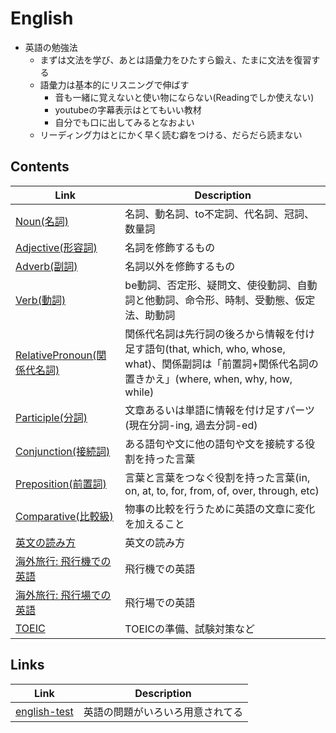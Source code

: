 # English
* 英語の勉強法
    * まずは文法を学び、あとは語彙力をひたすら鍛え、たまに文法を復習する
    * 語彙力は基本的にリスニングで伸ばす
        * 音も一緒に覚えないと使い物にならない(Readingでしか使えない)
        * youtubeの字幕表示はとてもいい教材
        * 自分でも口に出してみるとなおよい
    * リーディング力はとにかく早く読む癖をつける、だらだら読まない


## Contents
| Link | Description |
| --- | --- |
| [Noun(名詞)](noun.md)                              | 名詞、動名詞、to不定詞、代名詞、冠詞、数量詞 |
| [Adjective(形容詞)](adjective.md)                  | 名詞を修飾するもの |
| [Adverb(副詞)](adverb.md)                          | 名詞以外を修飾するもの |
| [Verb(動詞)](verb.md)                              | be動詞、否定形、疑問文、使役動詞、自動詞と他動詞、命令形、時制、受動態、仮定法、助動詞 |
| [RelativePronoun(関係代名詞)](relative_pronoun.md) | 関係代名詞は先行詞の後ろから情報を付け足す語句(that, which, who, whose, what)、関係副詞は「前置詞+関係代名詞の置きかえ」(where, when, why, how, while) |
| [Participle(分詞)](participle.md)                  | 文章あるいは単語に情報を付け足すパーツ(現在分詞-ing, 過去分詞-ed) |
| [Conjunction(接続詞)](conjunction.md)              | ある語句や文に他の語句や文を接続する役割を持った言葉 |
| [Preposition(前置詞)](preposition.md)              | 言葉と言葉をつなぐ役割を持った言葉(in, on, at, to, for, from, of, over, through, etc) |
| [Comparative(比較級)](comparative.md)              | 物事の比較を行うために英語の文章に変化を加えること |
| [英文の読み方](howtoread.md)                       | 英文の読み方 |
| [海外旅行: 飛行機での英語](airplain.md)            | 飛行機での英語 |
| [海外旅行: 飛行場での英語](airport.md)             | 飛行場での英語 |
| [TOEIC](toeic.md)                                  | TOEICの準備、試験対策など |


## Links
| Link | Description |
| --- | --- |
| [english-test](http://www.english-test.net/) | 英語の問題がいろいろ用意されてる |
